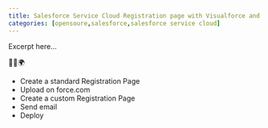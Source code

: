 ```yaml
---
title: Salesforce Service Cloud Registration page with Visualforce and Apex Controller
categories: [opensoure,salesforce,salesforce service cloud]
---
```

Excerpt here...
<p class="text-center">🐍👑🌍</p>
<!--more-->

- Create a standard Registration Page
- Upload on force.com
- Create a custom Registration Page
- Send email
- Deploy
